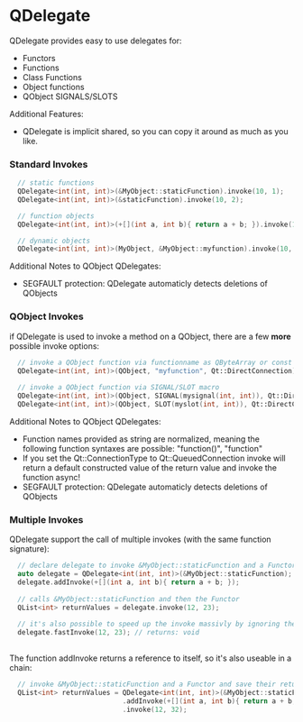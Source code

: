 # QDelegate

QDelegate provides easy to use delegates for:
* Functors
* Functions
* Class Functions
* Object functions
* QObject SIGNALS/SLOTS

Additional Features:
* QDelegate is implicit shared, so you can copy it around as much as you like.

### Standard Invokes

```c++
  // static functions
  QDelegate<int(int, int)>(&MyObject::staticFunction).invoke(10, 1);
  QDelegate<int(int, int)>(&staticFunction).invoke(10, 2);

  // function objects
  QDelegate<int(int, int)>(+[](int a, int b){ return a + b; }).invoke(10, 3);

  // dynamic objects
  QDelegate<int(int, int)>(MyObject, &MyObject::myfunction).invoke(10, 4);
```
Additional Notes to QObject QDelegates:
* SEGFAULT protection: QDelegate automaticly detects deletions of QObjects

### QObject Invokes

if QDelegate is used to invoke a method on a QObject, there are a few **more** possible invoke options:
```c++
  // invoke a QObject function via functionname as QByteArray or const char*
  QDelegate<int(int, int)>(QObject, "myfunction", Qt::DirectConnection).invoke(10, 5);
  
  // invoke a QObject function via SIGNAL/SLOT macro
  QDelegate<int(int, int)>(QObject, SIGNAL(mysignal(int, int)), Qt::DirectConnection).invoke(10, 7);
  QDelegate<int(int, int)>(QObject, SLOT(myslot(int, int)), Qt::DirectConnection).invoke(10, 6);
```
Additional Notes to QObject QDelegates:
* Function names provided as string are normalized, meaning the following function syntaxes are possible: "function()", "function"
* If you set the Qt::ConnectionType to Qt::QueuedConnection invoke will return a default constructed value of the return value and invoke the function async!
* SEGFAULT protection: QDelegate automaticly detects deletions of QObjects

### Multiple Invokes

QDelegate support the call of multiple invokes (with the same function signature):
```c++
  // declare delegate to invoke &MyObject::staticFunction and a Functor
  auto delegate = QDelegate<int(int, int)>(&MyObject::staticFunction);
  delegate.addInvoke(+[](int a, int b){ return a + b; });
  
  // calls &MyObject::staticFunction and then the Functor
  QList<int> returnValues = delegate.invoke(12, 23);
 
  // it's also possible to speed up the invoke massivly by ignoring the return value
  delegate.fastInvoke(12, 23); // returns: void
  
```
The function addInvoke returns a reference to itself, so it's also useable in a chain:
```c++
  // invoke &MyObject::staticFunction and a Functor and save their return values
  QList<int> returnValues = QDelegate<int(int, int)>(&MyObject::staticFunction)
                            .addInvoke(+[](int a, int b){ return a + b; })
                            .invoke(12, 32);
  
```
